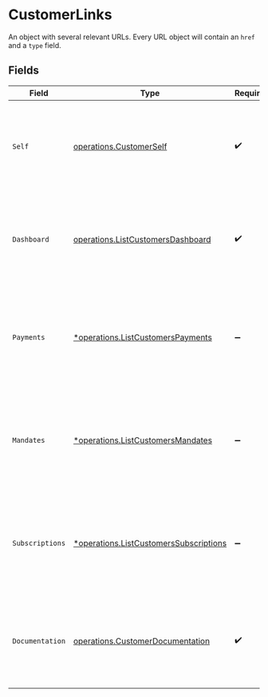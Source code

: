 # CustomerLinks

An object with several relevant URLs. Every URL object will contain an `href` and a `type` field.


## Fields

| Field                                                                                                                                  | Type                                                                                                                                   | Required                                                                                                                               | Description                                                                                                                            |
| -------------------------------------------------------------------------------------------------------------------------------------- | -------------------------------------------------------------------------------------------------------------------------------------- | -------------------------------------------------------------------------------------------------------------------------------------- | -------------------------------------------------------------------------------------------------------------------------------------- |
| `Self`                                                                                                                                 | [operations.CustomerSelf](../../models/operations/customerself.md)                                                                     | :heavy_check_mark:                                                                                                                     | In v2 endpoints, URLs are commonly represented as objects with an `href` and `type` field.                                             |
| `Dashboard`                                                                                                                            | [operations.ListCustomersDashboard](../../models/operations/listcustomersdashboard.md)                                                 | :heavy_check_mark:                                                                                                                     | In v2 endpoints, URLs are commonly represented as objects with an `href` and `type` field.                                             |
| `Payments`                                                                                                                             | [*operations.ListCustomersPayments](../../models/operations/listcustomerspayments.md)                                                  | :heavy_minus_sign:                                                                                                                     | The API resource URL of the [payments](list-payments) linked to this customer. Omitted if no such payments<br/>exist (yet).            |
| `Mandates`                                                                                                                             | [*operations.ListCustomersMandates](../../models/operations/listcustomersmandates.md)                                                  | :heavy_minus_sign:                                                                                                                     | The API resource URL of the [mandates](list-mandates) linked to this customer. Omitted if no such mandates<br/>exist (yet).            |
| `Subscriptions`                                                                                                                        | [*operations.ListCustomersSubscriptions](../../models/operations/listcustomerssubscriptions.md)                                        | :heavy_minus_sign:                                                                                                                     | The API resource URL of the [subscriptions](list-subscriptions) linked to this customer. Omitted if no such<br/>subscriptions exist (yet). |
| `Documentation`                                                                                                                        | [operations.CustomerDocumentation](../../models/operations/customerdocumentation.md)                                                   | :heavy_check_mark:                                                                                                                     | In v2 endpoints, URLs are commonly represented as objects with an `href` and `type` field.                                             |